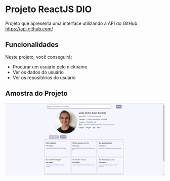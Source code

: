 # Projeto ReactJS DIO

Projeto que apresenta uma interface utilizando a API do GitHub https://api.github.com/

## Funcionalidades

Neste projeto, você conseguirá:

 - Procurar um usuário pelo nickname
 - Ver os dados do usuário
 - Ver os repositórios do usuário

## Amostra do Projeto

![plot](./image/projeto_print.png)
